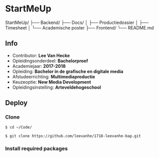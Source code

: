 StartMeUp
==================================

StartMeUp/
	├── Backend/
	├── Docs/
    │	├── Productiedossier
	│	├── Timesheet
    │	└── Academische poster
	├── Frontend/
	└── README.md

## Info

- Contributor: **Lee Van Hecke**
- Opleidingsonderdeel: **Bachelorproef**
- Academiejaar: **2017-2018**
- Opleiding: **Bachelor in de grafische en digitale media**
- Afstudeerrichting: **Multimediaproductie**
- Keuzeoptie: **New Media Development**
- Opleidingsinstelling: **Arteveldehogeschool**

## Deploy

### Clone

```
$ cd ~/Code/
```

```
$ git clone https://github.com/leevanhe/1718-leevanhe-bap.git
```

### Install required packages